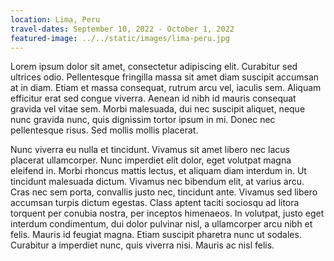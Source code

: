```yaml
---
location: Lima, Peru
travel-dates: September 10, 2022 - October 1, 2022
featured-image: ../../static/images/lima-peru.jpg
---
```


Lorem ipsum dolor sit amet, consectetur adipiscing elit. Curabitur sed ultrices odio. Pellentesque fringilla massa sit amet diam suscipit accumsan at in diam. Etiam et massa consequat, rutrum arcu vel, iaculis sem. Aliquam efficitur erat sed congue viverra. Aenean id nibh id mauris consequat gravida vel vitae sem. Morbi malesuada, dui nec suscipit aliquet, neque nunc gravida nunc, quis dignissim tortor ipsum in mi. Donec nec pellentesque risus. Sed mollis mollis placerat.

Nunc viverra eu nulla et tincidunt. Vivamus sit amet libero nec lacus placerat ullamcorper. Nunc imperdiet elit dolor, eget volutpat magna eleifend in. Morbi rhoncus mattis lectus, et aliquam diam interdum in. Ut tincidunt malesuada dictum. Vivamus nec bibendum elit, at varius arcu. Cras nec sem porta, convallis justo nec, tincidunt ante. Vivamus sed libero accumsan turpis dictum egestas. Class aptent taciti sociosqu ad litora torquent per conubia nostra, per inceptos himenaeos. In volutpat, justo eget interdum condimentum, dui dolor pulvinar nisl, a ullamcorper arcu nibh et felis. Mauris id feugiat magna. Etiam suscipit pharetra nunc ut sodales. Curabitur a imperdiet nunc, quis viverra nisi. Mauris ac nisl felis.